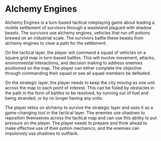 # Alchemy Engines
Alchemy Engines is a turn-based tactical roleplaying game about leading a mobile settlement of survivors through a wasteland plagued with shadow beasts. The survivors use alchemy engines, vehicles that run off potions brewed on an industrial scale. The survivors battle these beasts from alchemy engines to clear a path for the settlement.

On the tactical layer, the player will command a squad of vehicles on a square grid map in turn-based battles. This will involve movement, attacks, environmental interactions, and decision making to address enemies positioned on the map. The player can either complete the objective through commanding their squad or see all squad members be defeated. 

On the strategic layer, the player needs to keep the city moving as one unit across the map to each point of interest. This can be foiled by obstacles in the path in the form of battles to be resolved, by running out of fuel and being stranded, or by no longer having any units.

The player relies on alchemy to survive the strategic layer and uses it as a game-changing tool in the tactical layer. The enemies use shadows to reposition themselves across the tactical map and can use this ability to put pressure on the player. The player needs to prepare and think ahead to make effective use of their potion mechanics, and the enemies can impulsively use shadows to outflank. 
